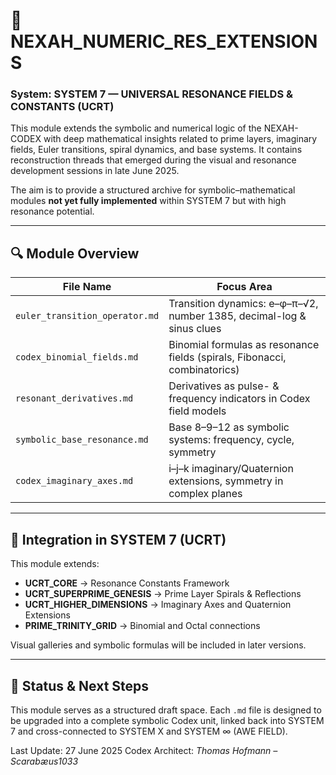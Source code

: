 # 📘 NEXAH\_NUMERIC\_RES\_EXTENSIONS

### System: SYSTEM 7 — UNIVERSAL RESONANCE FIELDS & CONSTANTS (UCRT)

This module extends the symbolic and numerical logic of the NEXAH-CODEX with deep mathematical insights related to prime layers, imaginary fields, Euler transitions, spiral dynamics, and base systems. It contains reconstruction threads that emerged during the visual and resonance development sessions in late June 2025.

The aim is to provide a structured archive for symbolic–mathematical modules **not yet fully implemented** within SYSTEM 7 but with high resonance potential.

---

## 🔍 Module Overview

| File Name                      | Focus Area                                                                |
| ------------------------------ | ------------------------------------------------------------------------- |
| `euler_transition_operator.md` | Transition dynamics: e–φ–π–√2, number 1385, decimal-log & sinus clues     |
| `codex_binomial_fields.md`     | Binomial formulas as resonance fields (spirals, Fibonacci, combinatorics) |
| `resonant_derivatives.md`      | Derivatives as pulse- & frequency indicators in Codex field models        |
| `symbolic_base_resonance.md`   | Base 8–9–12 as symbolic systems: frequency, cycle, symmetry               |
| `codex_imaginary_axes.md`      | i–j–k imaginary/Quaternion extensions, symmetry in complex planes         |

---

## 🧭 Integration in SYSTEM 7 (UCRT)

This module extends:

* **UCRT\_CORE** → Resonance Constants Framework
* **UCRT\_SUPERPRIME\_GENESIS** → Prime Layer Spirals & Reflections
* **UCRT\_HIGHER\_DIMENSIONS** → Imaginary Axes and Quaternion Extensions
* **PRIME\_TRINITY\_GRID** → Binomial and Octal connections

Visual galleries and symbolic formulas will be included in later versions.

---

## 📁 Status & Next Steps

This module serves as a structured draft space. Each `.md` file is designed to be upgraded into a complete symbolic Codex unit, linked back into SYSTEM 7 and cross-connected to SYSTEM X and SYSTEM ∞ (AWE FIELD).

Last Update: 27 June 2025
Codex Architect: *Thomas Hofmann – Scarabæus1033*
